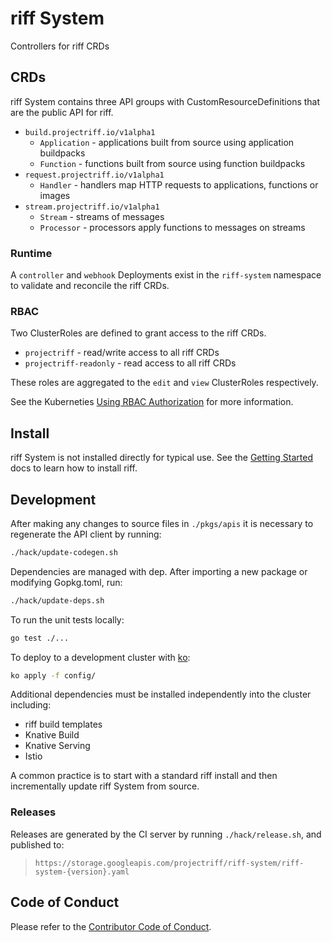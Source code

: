 # riff System

Controllers for riff CRDs

## CRDs

riff System contains three API groups with CustomResourceDefinitions that are the public API for riff.

- `build.projectriff.io/v1alpha1`
  - `Application` - applications built from source using application buildpacks
  - `Function` - functions built from source using function buildpacks
- `request.projectriff.io/v1alpha1`
  - `Handler` - handlers map HTTP requests to applications, functions or images
- `stream.projectriff.io/v1alpha1`
  - `Stream` - streams of messages
  - `Processor` - processors apply functions to messages on streams

### Runtime

A `controller` and `webhook` Deployments exist in the `riff-system` namespace to validate and reconcile the riff CRDs.

### RBAC

Two ClusterRoles are defined to grant access to the riff CRDs.

- `projectriff` - read/write access to all riff CRDs
- `projectriff-readonly` - read access to all riff CRDs

These roles are aggregated to the `edit` and `view` ClusterRoles respectively.

See the Kuberneties [Using RBAC Authorization](https://kubernetes.io/docs/reference/access-authn-authz/rbac/) for more information.

## Install

riff System is not installed directly for typical use. See the [Getting Started](https://projectriff.io/docs/getting-started/) docs to learn how to install riff.

## Development

After making any changes to source files in `./pkgs/apis` it is necessary to regenerate the API client by running:

```sh
./hack/update-codegen.sh
```

Dependencies are managed with dep. After importing a new package or modifying Gopkg.toml, run:

```sh
./hack/update-deps.sh
```

To run the unit tests locally:

```sh
go test ./...
```

To deploy to a development cluster with [ko](https://github.com/google/ko):

```sh
ko apply -f config/
```

Additional dependencies must be installed independently into the cluster including:

- riff build templates
- Knative Build
- Knative Serving
- Istio

A common practice is to start with a standard riff install and then incrementally update riff System from source.

### Releases

Releases are generated by the CI server by running `./hack/release.sh`, and published to:

> `https://storage.googleapis.com/projectriff/riff-system/riff-system-{version}.yaml`

## Code of Conduct

Please refer to the [Contributor Code of Conduct](CODE_OF_CONDUCT.adoc).
